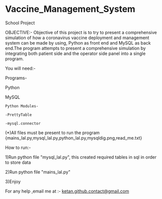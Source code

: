 # Vaccine_Management_System
School Project

OBJECTIVE:-
Objective of this project is to try to present a comprehensive simulation of how a coronavirus vaccine deployment and management system can be made by using, Python as front end and MySQL as back end.The program attempts to present a comprehensive simulation by integrating both patient side and the operator side panel into a single program.

You will need:-

Programs-

Python

MySQL

	Python Modules-
	
	-PrettyTable
	
	-mysql.connector

(*)All files must be present to run the program
{mains_lal.py,mysql_lal.py,python_lal.py,mysqldig.png,read_me.txt}

How to run:-

1)Run python file "mysql_lal.py", this created required tables in sql in order to store data

2)Run python file "mains_lal.py"

3)Enjoy

For any help ,email me at :- ketan.github.contact@gmail.com
